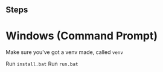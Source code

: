 ## Steps

# Windows (Command Prompt)

Make sure you've got a venv made, called `venv`

Run `install.bat`
Run `run.bat`